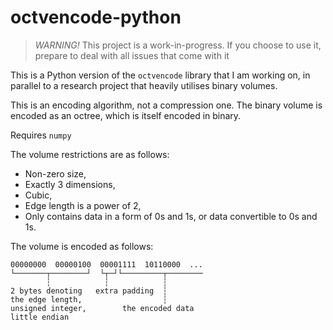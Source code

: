 # octvencode-python
> *WARNING!* This project is a work-in-progress. If you choose to use it, prepare to deal with all issues that come with it

This is a Python version of the `octvencode` library that I am working on, in parallel to a research project that heavily utilises binary volumes.

This is an encoding algorithm, not a compression one. The binary volume is encoded as an octree, which is itself encoded in binary.

Requires `numpy`

The volume restrictions are as follows:
* Non-zero size,
* Exactly 3 dimensions,
* Cubic,
* Edge length is a power of 2,
* Only contains data in a form of 0s and 1s, or data convertible to 0s and 1s.

The volume is encoded as follows:
```
00000000  00000100  00001111  10110000  ...
└───────┬────────┘  └┬─┘└─────────┬────────
        ┆            ┆            ┆
2 bytes denoting   extra padding  ┆
the edge length,                  ┆
unsigned integer,        the encoded data
little endian
```

